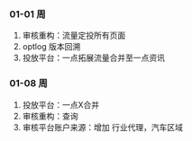 ### 01-01 周
1. 审核重构：流量定投所有页面
2. optlog 版本回溯
3. 投放平台：一点拓展流量合并至一点资讯

### 01-08 周
1. 投放平台：一点X合并  
2. 审核重构：查询
3. 审核平台账户来源：增加 行业代理，汽车区域
